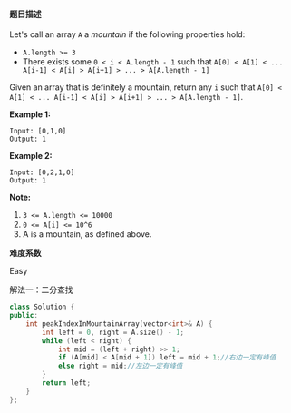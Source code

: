 #### **题目描述**
Let's call an array `A` a *mountain* if the following properties hold:

- `A.length >= 3`
- There exists some `0 < i < A.length - 1` such that `A[0] < A[1] < ... A[i-1] < A[i] > A[i+1] > ... > A[A.length - 1]`

Given an array that is definitely a mountain, return any `i` such that `A[0] < A[1] < ... A[i-1] < A[i] > A[i+1] > ... > A[A.length - 1]`.

**Example 1:**

```
Input: [0,1,0]
Output: 1
```

**Example 2:**

```
Input: [0,2,1,0]
Output: 1
```

**Note:**

1. `3 <= A.length <= 10000`
2. `0 <= A[i] <= 10^6`
3. A is a mountain, as defined above.

**难度系数**  

Easy

解法一：二分查找

```c++
class Solution {
public:
    int peakIndexInMountainArray(vector<int>& A) {
        int left = 0, right = A.size() - 1;
        while (left < right) {
            int mid = (left + right) >> 1;
            if (A[mid] < A[mid + 1]) left = mid + 1;//右边一定有峰值
            else right = mid;//左边一定有峰值
        }
        return left;
    }
};
```


